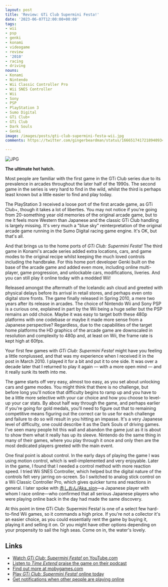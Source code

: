 ```yaml
---
layout: post
title: 'Review: GTi Club Supermini Festa!'
date: '2023-06-07T12:00:00+00:00'
tags:
- wii
- psp
- genki
- konami
- videogame
- review
- '2010'
- racing
- driving
nouns:
- Konami
- Nintendo
- Wii Classic Controller Pro
- Wii SNES Controller
- Wii
- Sony
- PSP
- PlayStation 3
- Sumo Digital
- GTi Club+
- GTi Club
- Dark Souls
- Genki
image: /images/posts/gti-club-supermini-festa-wii.jpg
comments: https://twitter.com/gingerbeardman/status/1666517417218940934

---
```


![JPG](https://cdn.gingerbeardman.com/images/posts/gti-club-supermini-festa-wii.jpg)

**The ultimate hot hatch.**

Most people are familiar with the first game in the GTi Club series due to its prevalence in arcades throughout the later half of the 1990s. The second game in the series is very hard to find in the wild, whilst the third is perhaps least known but a little easier to find and play today.

The PlayStation 3 received a loose port of the first arcade game, as GTi Club+, though it takes a lot of liberties. You may not notice if you're going from 20-something year old memories of the original arcade game, but to me it feels more Western than Japanese and the classic GTi Club handling is largely missing. It's very much a "blue sky" reinterpretation of the original arcade game running in the Sumo Digital racing game engine. It's OK, but that's all.

And that brings us to the home ports of _GTi Club: Supermini Festa!_ The third game in Konami's arcade series added extra locations, cars, and game modes to the original recipe whilst keeping the much loved controls including the handbrake. For this home port developer Genki built on the base of the arcade game and added even more, including online multi-player, game progression, and unlockable cars, modifications, liveries. And you can still play it online today with a modded Wii!

Released amongst the aftermath of the Icelandic ash cloud and greeted with physical delays before its arrival in retail stores, and perhaps even onto digital store fronts. The game finally released in Spring 2010, a mere two years after its release in arcades. The choice of Nintendo Wii and Sony PSP is a curious one, explained in part by the Wii being a huge seller but the PSP remains an odd choice. Maybe it was easy to target both these 480p platforms with one codebase or maybe it made more sense from a Japanese perspective? Regardless, due to the capabilities of the target home platforms the HD graphics of the arcade game are downscaled in resolution and complexity to 480p and, at least on Wii, the frame rate is kept high at 60fps.

Your first few games with _GTi Club: Supermini Festa!_ might have you feeling a little nonplussed, and that was my experience when I received it in the post in March 2010. I played it for a bit and put it to one side. It was over a decade later that I returned to play it again — with a more open mind — and it really sunk its teeth into me.

The game starts off very easy, almost too easy, as you set about unlocking cars and game modes. You might think that there is no challenge, but before long you'll notice that difficulty begins to ramp up and you have to be a little more selective with your car choice and how you choose to level-up your car stats. By about half way through the game, and perhaps earlier if you're going for gold medals, you'll need to figure out that to remaining competitive means figuring out the correct car to use for each challenge and failure to do so will result in you hitting an impasse. It's a very Japanese level of difficulty, one could describe it as the Dark Souls of driving games. I've seen many people hit this wall and abandon the game just as it is about to show them what it really has up its sleeve. Nintendo do the same thing in many of their games, where you play through it once and only then are the most dedicated players greeted with the main event.

One final point is about control. In the early days of playing the game I was using motion control, which is well-implemented and very enjoyable. Later in the game, I found that I needed a control method with more reaction speed. I tried Wii SNES Controller, which helped but the digital nature of the controls felt very jarring on-screen. So I switched to analog stick control on a Wii Classic Controller Pro, which gives quicker turns and reactions in general. I later spoke with [赤しおん/Aka_sion](https://twitter.com/40n______)—a Japanese player with whom I race online—who confirmed that all serious Japanese players who were playing online back in the day had made the same discovery.

At this point in time GTi Club: Supermini Festa! is one of a select few hard-to-find Wii games, so it commands a high price. If you're not a collector it's an easier choice, as you could essentially rent the game by buying it, playing it and selling it on. Or you might have other options depending on your propensity to sail the high seas. Come on in, the water's lovely.

## Links

- [Watch _GTi Club: Supermini Festa!_ on YouTube.com](https://www.youtube.com/watch?v=YqvTjPzXM5E&list=PLfF-zlMNYMd-f0027NK9ybUjPRrd5a1kV)
- [Listen to *Time Extend* praise the game on their podcast](https://soundcloud.com/timeextend/057-supermini-festa)
- [Find out more at mobygames.com](https://www.mobygames.com/game/91379/gti-club-supermini-festa/)
- [Play _GTi Club: Supermini Festa!_ online today](https://wii.guide/wiimmfi.html)
- [Get notifications when other people are playing online](https://gbatemp.net/threads/introducing-the-wiimmfi-notifier.546926/)
